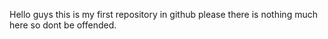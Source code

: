 Hello guys this is my first repository in github 
please there is nothing much here so dont be offended.
